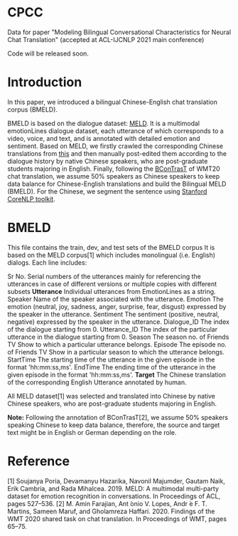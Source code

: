 # CPCC
Data for paper "Modeling Bilingual Conversational Characteristics for Neural Chat Translation" (accepted at ACL-IJCNLP 2021 main conference)


Code will be released soon. 


# Introduction

In this paper, we introduced a bilingual Chinese-English chat translation corpus (BMELD).

BMELD is based on the dialogue dataset: [MELD](https://github.com/declare-lab/MELD). It is a multimodal emotionLines dialogue dataset, each utterance of which corresponds to a video, voice, and text, and is annotated with detailed emotion and sentiment. Based on MELD, we firstly crawled the corresponding Chinese translations from [this](https://www.zimutiantang.com/) and then manually post-edited them according to the dialogue history by native Chinese speakers, who are post-graduate students majoring in English. Finally, following the [BConTrasT](https://github.com/Unbabel/BConTrasT) of WMT20 chat translation, we assume 50\% speakers as Chinese speakers to keep data balance for Chinese-English translations and build the Bilingual MELD (BMELD). For the Chinese, we segment the sentence using [Stanford CoreNLP toolkit](https://stanfordnlp.github.io/CoreNLP/index.html).

# BMELD

This file contains the train, dev, and test sets of the BMELD corpus
It is based on the MELD corpus[1] which includes monolingual (i.e. English) dialogs. Each line includes:

  Sr No.	Serial numbers of the utterances mainly for referencing the utterances in case of different versions or multiple copies with different subsets
  **Utterance**	Individual utterances from EmotionLines as a string.
  Speaker	Name of the speaker associated with the utterance.
  Emotion	The emotion (neutral, joy, sadness, anger, surprise, fear, disgust) expressed by the speaker in the utterance.
  Sentiment	The sentiment (positive, neutral, negative) expressed by the speaker in the utterance.
  Dialogue_ID	The index of the dialogue starting from 0.
  Utterance_ID	The index of the particular utterance in the dialogue starting from 0.
  Season	The season no. of Friends TV Show to which a particular utterance belongs.
  Episode	The episode no. of Friends TV Show in a particular season to which the utterance belongs.
  StartTime	The starting time of the utterance in the given episode in the format 'hh:mm:ss,ms'.
  EndTime	The ending time of the utterance in the given episode in the format 'hh:mm:ss,ms'.
  **Target**	The Chinese translation of the corresponding English Utterance annotated by human.


All MELD dataset[1] was selected and translated into Chinese by native Chinese speakers, who are post-graduate students majoring in English.


**Note:** Following the annotation of BConTrasT[2], we assume 50% speakers speaking Chinese to keep data balance, therefore, the source and target text might be in English or German depending on the role.


# Reference

[1] Soujanya Poria, Devamanyu Hazarika, Navonil Majumder, Gautam Naik, Erik Cambria, and Rada Mihalcea. 2019. MELD: A multimodal multi-party dataset for emotion recognition in conversations. In Proceedings of ACL, pages 527–536.
[2] M. Amin Farajian, Ant ́onio V. Lopes, Andr ́e F. T. Martins, Sameen Maruf, and Gholamreza Haffari. 2020. Findings of the WMT 2020 shared task on chat translation. In Proceedings of WMT, pages 65–75.
